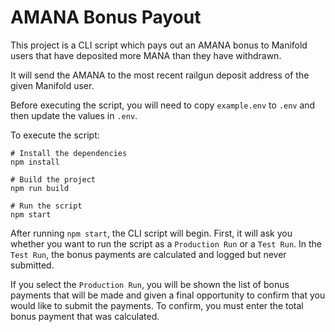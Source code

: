 # AMANA Bonus Payout

This project is a CLI script which pays out an AMANA bonus to Manifold users that have deposited more MANA than they have withdrawn.

It will send the AMANA to the most recent railgun deposit address of the given Manifold user.

Before executing the script, you will need to copy `example.env` to `.env` and then update the values in `.env`.

To execute the script:

```
# Install the dependencies
npm install

# Build the project
npm run build

# Run the script
npm start
```

After running `npm start`, the CLI script will begin. First, it will ask you whether you want to run the script as a `Production Run` or a `Test Run`. In the `Test Run`, the bonus payments are calculated and logged but never submitted.

If you select the `Production Run`, you will be shown the list of bonus payments that will be made and given a final opportunity to confirm that you would like to submit the payments. To confirm, you must enter the total bonus payment that was calculated.
